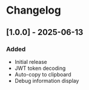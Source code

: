 # Changelog

## [1.0.0] - 2025-06-13

### Added

- Initial release
- JWT token decoding
- Auto-copy to clipboard
- Debug information display
